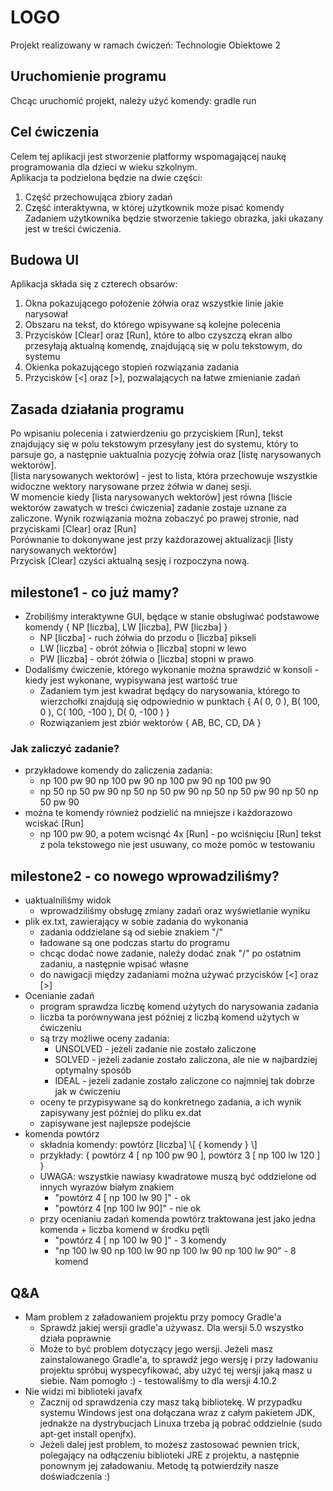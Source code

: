 # LOGO
Projekt realizowany w ramach ćwiczeń: Technologie Obiektowe 2

## Uruchomienie programu
Chcąc uruchomić projekt, należy użyć komendy: gradle run

## Cel ćwiczenia
Celem tej aplikacji jest stworzenie platformy wspomagającej naukę programowania dla dzieci w wieku szkolnym. <br>
Aplikacja ta podzielona będzie na dwie części:
1. Część przechowująca zbiory zadań
2. Część interaktywna, w której użytkownik może pisać komendy <br>
Zadaniem użytkownika będzie stworzenie takiego obrazka, jaki ukazany jest w treści ćwiczenia.

## Budowa UI
Aplikacja składa się z czterech obsarów:
1. Okna pokazującego położenie żółwia oraz wszystkie linie jakie narysował
2. Obszaru na tekst, do którego wpisywane są kolejne polecenia
3. Przycisków [Clear] oraz [Run], które to albo czyszczą ekran albo przesyłają aktualną komendę, znajdującą się w polu tekstowym, do systemu
4. Okienka pokazującego stopień rozwiązania zadania
5. Przycisków [<] oraz [>], pozwalających na łatwe zmienianie zadań

## Zasada działania programu
Po wpisaniu polecenia i zatwierdzeniu go przyciskiem [Run], tekst znajdujący się w polu tekstowym przesyłany jest do systemu, który to parsuje go, a następnie uaktualnia pozycję żółwia oraz [listę narysowanych wektorów]. <br>
[lista narysowanych wektorów] - jest to lista, która przechowuje wszystkie widoczne wektory narysowane przez żółwia w danej sesji. <br>
W momencie kiedy [lista narysowanych wektorów] jest równa [liście wektorów zawatych w treści ćwiczenia] zadanie zostaje uznane za zaliczone. Wynik rozwiązania można zobaczyć po prawej stronie, nad przyciskami [Clear] oraz [Run] <br>
Porównanie to dokonywane jest przy każdorazowej aktualizacji [listy narysowanych wektorów] <br>
Przycisk [Clear] czyści aktualną sesję i rozpoczyna nową.

## milestone1 - co już mamy?
- Zrobiliśmy interaktywne GUI, będące w stanie obsługiwać podstawowe komendy { NP [liczba], LW [liczba], PW [liczba] }
	- NP [liczba] - ruch żółwia do przodu o [liczba] pikseli
	- LW [liczba] - obrót żółwia o [liczba] stopni w lewo
	- PW [liczba] - obrót żółwia o [liczba] stopni w prawo
- Dodaliśmy ćwiczenie, którego wykonanie można sprawdzić w konsoli - kiedy jest wykonane, wypisywana jest wartość true
	- Zadaniem tym jest kwadrat będący do narysowania, którego to wierzchołki znajdują się odpowiednio w punktach { A( 0, 0 ), B( 100, 0 ), C( 100, -100 ), D( 0, -100 ) }
	- Rozwiązaniem jest zbiór wektorów { AB, BC, CD, DA }
### Jak zaliczyć zadanie?
- przykładowe komendy do zaliczenia zadania:
	- np 100 pw 90 np 100 pw 90 np 100 pw 90 np 100 pw 90
	- np 50 np 50 pw 90 np 50 np 50 pw 90 np 50 np 50 pw 90 np 50 np 50 pw 90
- można te komendy również podzielić na mniejsze i każdorazowo wciskać [Run]
	- np 100 pw 90, a potem wcisnąć 4x [Run] - po wciśnięciu [Run] tekst z pola tekstowego nie jest usuwany, co może pomóc w testowaniu

## milestone2 - co nowego wprowadziliśmy?
- uaktualniliśmy widok
	- wprowadziliśmy obsługę zmiany zadań oraz wyświetlanie wyniku
- plik ex.txt, zawierający w sobie zadania do wykonania
	- zadania oddzielane są od siebie znakiem "/"
	- ładowane są one podczas startu do programu
	- chcąc dodać nowe zadanie, należy dodać znak "/" po ostatnim zadaniu, a następnie wpisać własne
	- do nawigacji między zadaniami można używać przycisków [<] oraz [>]
- Ocenianie zadań
	- program sprawdza liczbę komend użytych do narysowania zadania
	- liczba ta porównywana jest później z liczbą komend użytych w ćwiczeniu
	- są trzy możliwe oceny zadania:
		- UNSOLVED - jeżeli zadanie nie zostało zaliczone
		- SOLVED - jeżeli zadanie zostało zaliczona, ale nie w najbardziej optymalny sposób
		- IDEAL - jeżeli zadanie zostało zaliczone co najmniej tak dobrze jak w ćwiczeniu
	- oceny te przypisywane są do konkretnego zadania, a ich wynik zapisywany jest później do pliku ex.dat
	- zapisywane jest najlepsze podejście
- komenda powtórz
	- składnia komendy: powtórz [liczba] \\[ { komendy } \\]
	- przykłady: { powtórz 4 [ np 100 pw 90 ], powtórz 3 [ np 100 lw 120 ] }
	- UWAGA: wszystkie nawiasy kwadratowe muszą być oddzielone od innych wyrazów białym znakiem
		- "powtórz 4 [ np 100 lw 90 ]" - ok
		- "powtórz 4 [np 100 lw 90]" - nie ok
	- przy ocenianiu zadań komenda powtórz traktowana jest jako jedna komenda + liczba komend w środku pętli
		- "powtórz 4 [ np 100 lw 90 ]" - 3 komendy
		- "np 100 lw 90 np 100 lw 90 np 100 lw 90 np 100 lw 90" - 8 komend

## Q&A
- Mam problem z załadowaniem projektu przy pomocy Gradle'a
	- Sprawdź jakiej wersji gradle'a używasz. Dla wersji 5.0 wszystko działa poprawnie
	- Może to być problem dotyczący jego wersji. Jeżeli masz zainstalowanego Gradle'a, to sprawdź jego wersję i przy ładowaniu projektu spróbuj wyspecyfikować, aby użyć tej wersji jaką masz u siebie. Nam pomogło :) - testowaliśmy to dla wersji 4.10.2
- Nie widzi mi biblioteki javafx
	- Zacznij od sprawdzenia czy masz taką bibliotekę. W przypadku systemu Windows jest ona dołączana wraz z całym pakietem JDK, jednakże na dystrybucjach Linuxa trzeba ją pobrać oddzielnie (sudo apt-get install openjfx).
	- Jeżeli dalej jest problem, to możesz zastosować pewnien trick, polegający na odłączeniu biblioteki JRE z projektu, a następnie ponownym jej załadowaniu. Metodę tą potwierdziły nasze doświadczenia :)
